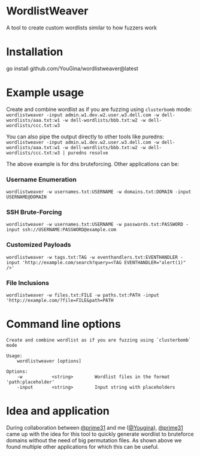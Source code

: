 # WordlistWeaver
A tool to create custom wordlists similar to how fuzzers work

# Installation
go install github.com/YouGina/wordlistweaver@latest

# Example usage
Create and combine wordlist as if you are fuzzing using `clusterbomb` mode:
```wordlistweaver -input admin.w1.dev.w2.user.w3.dell.com -w dell-wordlists/aaa.txt:w1 -w dell-wordlists/bbb.txt:w2 -w dell-wordlists/ccc.txt:w3```

You can also pipe the output directly to other tools like puredns:
```wordlistweaver -input admin.w1.dev.w2.user.w3.dell.com -w dell-wordlists/aaa.txt:w1 -w dell-wordlists/bbb.txt:w2 -w dell-wordlists/ccc.txt:w3 | puredns resolve```

The above example is for dns bruteforcing. Other applications can be:
### Username Enumeration
```wordlistweaver -w usernames.txt:USERNAME -w domains.txt:DOMAIN -input USERNAME@DOMAIN```

### SSH Brute-Forcing
```wordlistweaver -w usernames.txt:USERNAME -w passwords.txt:PASSWORD -input ssh://USERNAME:PASSWORD@example.com```

### Customized Payloads
```wordlistweaver -w tags.txt:TAG -w eventhandlers.txt:EVENTHANDLER -input 'http://example.com/search?query=<TAG EVENTHANDLER="alert(1)" />'```

### File Inclusions
```wordlistweaver -w files.txt:FILE -w paths.txt:PATH -input 'http://example.com/?file=FILE&path=PATH```

# Command line options
```
Create and combine wordlist as if you are fuzzing using `clusterbomb` mode

Usage:
    wordlistweaver [options]

Options:
    -w           <string>        Wordlist files in the format 'path:placeholder'
    -input       <string>        Input string with placeholders

```

# Idea and application
During collaboration between [@prime31](https://x.com/prime31/) and me ([@Yougina](https://x.com/YouGina/)), [@prime31](https://x.com/prime31/) came up with the idea for this tool to quickly generate wordlist to bruteforce domains without the need of big permutation files. As shown above we found multiple other applications for which this can be useful.  


